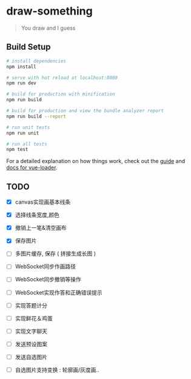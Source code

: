 # draw-something

> You draw and I guess

## Build Setup

``` bash
# install dependencies
npm install

# serve with hot reload at localhost:8080
npm run dev

# build for production with minification
npm run build

# build for production and view the bundle analyzer report
npm run build --report

# run unit tests
npm run unit

# run all tests
npm test
```

For a detailed explanation on how things work, check out the [guide](http://vuejs-templates.github.io/webpack/) and [docs for vue-loader](http://vuejs.github.io/vue-loader).

## TODO

- [x] canvas实现画基本线条
- [x] 选择线条宽度,颜色
- [x] 撤销上一笔&清空画布
- [x] 保存图片
- [ ] 多图片缓存, 保存 ( 拼接生成长图 )
   
- [ ] WebSocket同步作画路径
- [ ] WebSocket同步撤销等操作
- [ ] WebSocket实现作答和正确错误提示
- [ ] 实现答题计分
- [ ] 实现鲜花＆鸡蛋
- [ ] 实现文字聊天
   
- [ ] 发送预设图案
- [ ] 发送自选图片
- [ ] 自选图片支持变换 : 轮廓画/灰度画..